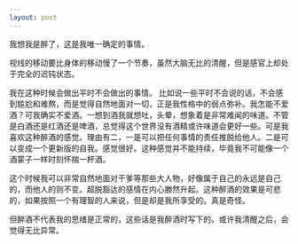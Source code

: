 ```yaml
---
layout: post
---
```


我想我是醉了，这是我唯一确定的事情。

视线的移动要比身体的移动慢了一个节奏，虽然大脑无比的清醒，但是感官上却处于完全的迟钝状态。

我在这种时候会做出平时不会做出的事情。 比如说一些平时不会说的话，不会感到尴尬和难熬，而是觉得自然地面对一切，正是我性格中的弱点弥补。我怎能不爱酒？可我确实不爱酒。一想到酒我就想吐，头晕，想象着是非常难闻的味道。不管是白酒还是红酒还是啤酒，总觉得这个世界没有酒精或许味道会更好一些。可是我喜欢这种醉酒的感觉。理由有二，一是可以把任何事情的责任推脱给他人。二是可以变成一个更新版的自我。感觉很好。这种感觉并不能持续，毕竟我不可能像一个酒蒙子一样时刻怀揣一杯酒。

这个时候我可以非常自然地面对干爹等那些大人物，好像属于自己的永远是自己的，而他人的则不变。超脱豁达的感情在内心滕然升起。这种醉酒的效果是可悲的，如果按照一个有理智的人来说，但是却是我所享受的。真是奇怪。

但醉酒不代表我的思绪是正常的，这些话是我醉酒时写下的。或许我清醒之后，会觉得无比异常。
